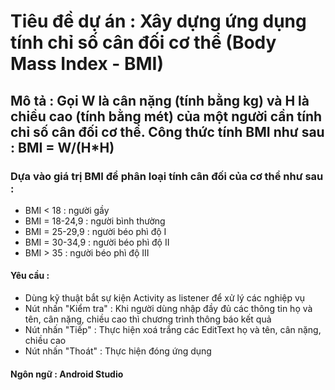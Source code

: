 # Tiêu đề dự án : Xây dựng ứng dụng tính chỉ số cân đối cơ thể (Body Mass Index - BMI)
## Mô tả : Gọi W là cân nặng (tính bằng kg) và H là chiều cao (tính bằng mét) của một người cần tính chỉ số cân đối cơ thể. Công thức tính BMI như sau : BMI = W/(H*H) 
### Dựa vào giá trị BMI để phân loại tính cân đối của cơ thể như sau :
+ BMI < 18 : người gầy
+ BMI = 18-24,9 : người bình thường
+ BMI = 25-29,9 : người béo phì độ I
+ BMI = 30-34,9 : người béo phì độ II
+ BMI > 35 : người béo phì độ III
#### Yêu cầu :
- Dùng kỹ thuật bắt sự kiện Activity as listener để xử lý các nghiệp vụ
- Nút nhấn "Kiểm tra" : Khi  người dùng nhập đầy đủ các thông tin họ và tên, cân nặng, chiều cao thì chương trình thông báo kết quả
- Nút nhấn "Tiếp" : Thực hiện xoá trắng các EditText họ và tên, cân nặng, chiều cao
- Nút nhấn "Thoát" : Thực hiện đóng ứng dụng
#### Ngôn ngữ : Android Studio

